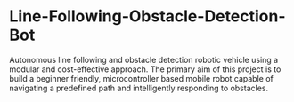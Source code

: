 # Line-Following-Obstacle-Detection-Bot
Autonomous line following and obstacle detection robotic vehicle using a modular and cost-effective approach. The primary aim of this project is to build a beginner friendly, microcontroller based mobile robot capable of navigating a predefined path and intelligently responding to obstacles.
